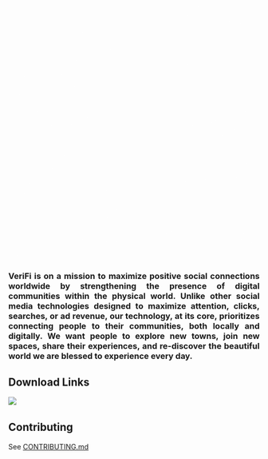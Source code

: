 <h1 align="center">

<picture>
  <source media="(prefers-color-scheme: dark)" srcset=".github/VeriFi_white_transparent.png">
  <img alt="Text changing depending on mode. Light: 'So light!' Dark: 'So dark!'" src=".github/VeriFi_black_transparent.png">
</picture>

</h1>

<h3 align="justify">
VeriFi is on a mission to maximize positive social connections worldwide by 
strengthening the presence of digital communities within the physical world.
Unlike other social media technologies designed to maximize attention, clicks,
searches, or ad revenue, our technology, at its core, prioritizes connecting 
people to their communities, both locally and digitally. We want people to 
explore new towns, join new spaces, share their experiences, and re-discover 
the beautiful world we are blessed to experience every day.
</h3>

## Download Links

<a href="https://play.google.com/store/apps/details?id=world.verifi.app">
  <img
  src="https://cdn.rawgit.com/steverichey/google-play-badge-svg/master/img/en_get.svg"
  "width" = "40%">
</a>

## Contributing

See [CONTRIBUTING.md](./CONTRIBUTING.md)
